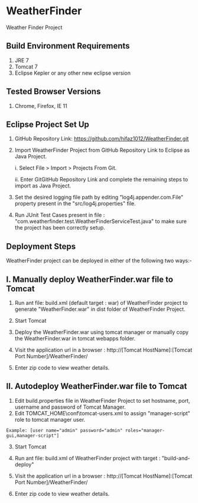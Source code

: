 WeatherFinder
=============

Weather Finder Project

Build Environment Requirements
------------------------------
1. JRE 7
2. Tomcat 7
3. Eclipse Kepler or any other new eclipse version

Tested Browser Versions
-----------------------
1. Chrome, Firefox, IE 11

Eclipse Project Set Up
-----------------------
1. GitHub Repository Link: https://github.com/hifaz1012/WeatherFinder.git

2. Import WeatherFinder Project from GitHub Repository Link to Eclipse as Java Project.

   i. Select File > Import > Projects From Git. 
   
   ii. Enter GitGitHub Repository Link and complete the remaining steps to import as Java Project.
   
3. Set the desired logging file path by editing "log4j.appender.com.File" property present in the "src/log4j.properties" file.

4. Run JUnit Test Cases present in file : "com.weatherfinder.test.WeatherFinderServiceTest.java" to make sure the project has been correctly setup.

Deployment Steps
----------------
WeatherFinder project can be deployed in either of the following two ways:-

I. Manually deploy WeatherFinder.war file to Tomcat
---------------------------------------------------

   1. Run ant file: build.xml (default target : war) of WeatherFinder project to generate "WeatherFinder.war" in dist folder of WeatherFinder Project.
   
   2. Start Tomcat
   
   3. Deploy the WeatherFinder.war using tomcat manager or manually copy the WeatherFinder.war in tomcat webapps folder.
   
   4. Visit the application url in a browser : http://[Tomcat HostName]:[Tomcat Port Number]/WeatherFinder/ 
   
   5. Enter zip code to view weather details.
   
II. Autodeploy WeatherFinder.war file to Tomcat
-----------------------------------------------

   1. Edit build.properties file in WeatherFinder Project to set hostname, port, username and password of Tomcat Manager.
   2. Edit TOMCAT_HOME\conf\tomcat-users.xml to assign "manager-script" role to tomcat manager user.
	  
	Example: [user name="admin" password="admin" roles="manager-gui,manager-script"]

   3. Start Tomcat
   
   4. Run ant file: build.xml of WeatherFinder project with target : "build-and-deploy"
   
   5. Visit the application url in a browser : http://[Tomcat HostName]:[Tomcat Port Number]/WeatherFinder/ 
   
   6. Enter zip code to view weather details. 

